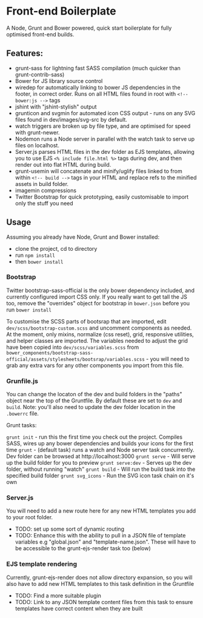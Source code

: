 Front-end Boilerplate
=====================

A Node, Grunt and Bower powered, quick start boilerplate for fully optimised front-end builds.

## Features:

- grunt-sass for lightning fast SASS compilation (much quicker than grunt-contrib-sass)
- Bower for JS library source control
- wiredep for automatically linking to bower JS dependencies in the footer, in correct order. Runs on all HTML files found in root with `<!-- bower:js -->` tags 
- jshint with "jshint-stylish" output
- grunticon and svgmin for automated icon CSS output - runs on any SVG files found in dev/images/svg-src by default.
- watch triggers are broken up by file type, and are optimised for speed with grunt-newer.
- Nodemon runs a Node server in parallel with the watch task to serve up files on localhost. 
- Server.js parses HTML files in the dev folder as EJS templates, allowing you to use EJS `<% include file.html %>` tags during dev, and then render out into flat HTML during build.
- grunt-usemin will concatenate and minify/uglify files linked to from within `<!-- build -->` tags in your HTML and replace refs to the minified assets in build folder.
- imagemin compressions
- Twitter Bootstrap for quick prototyping, easily customisable to import only the stuff you need

## Usage

Assuming you already have Node, Grunt and Bower installed: 
- clone the project, cd to directory
- run `npm install` 
- then `bower install`

### Bootstrap
Twitter bootstrap-sass-official is the only bower dependency included, and currently configured import CSS only. If you really want to get tall the JS too, remove the "overrides" object for bootstrap in `bower.json` before you run `bower install` 

To customise the SCSS parts of bootsrap that are imported, edit `dev/scss/bootstrap-custom.scss` and uncomment components as needed. At the moment, only mixins, normalize (css reset), grid, responsive utilities, and helper classes are imported. The variables needed to adjust the grid have been copied into `dev/scss/variables.scss` from  `bower_components/bootstrap-sass-official/assets/stylesheets/bootsrap/variables.scss` - you will need to grab any extra vars for any other components you import from this file.

### Grunfile.js
You can change the locaton of the dev and build folders in the "paths" object near the top of the Gruntfile. By default these are set to `dev` and `build`. Note: you'll also need to update the dev folder location in the `.bowerrc` file.

Grunt tasks:

`grunt init` - run this the first time you check out the project. Compiles SASS, wires up any bower dependencies and builds your icons for the first time
`grunt` - (default task) runs a watch and Node server task concurrently. Dev folder can be browsed at http://localhost:3000
`grunt serve` - Will serve up the build folder for you to preview
`grunt serve:dev` - Serves up the dev folder, without running "watch"
`grunt build` - Will run the build task into the specified build folder
`grunt svg_icons` - Run the SVG icon task chain on it's own

### Server.js
You will need to add a new route here for any new HTML templates you add to your root folder.
- TODO: set up some sort of dynamic routing
- TODO: Enhance this with the ability to pull in a JSON file of template variables e.g "global.json" and "template-name.json". These will have to be accessible to the grunt-ejs-render task too (below)

### EJS template rendering
Currently, grunt-ejs-render does not allow directory expansion, so you will also have to add new HTML templates to this task definition in the Gruntfile
- TODO: Find a more suitable plugin
- TODO: Link to any JSON template content files from this task to ensure templates have correct content when they are built
